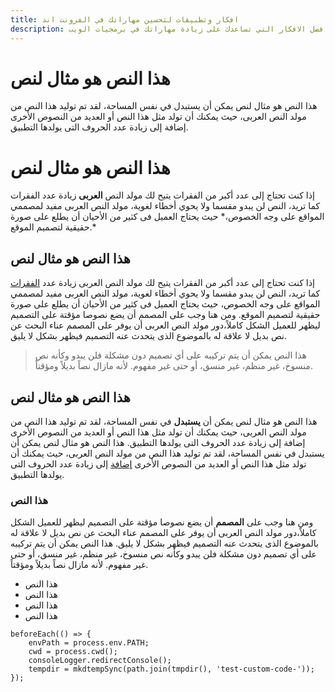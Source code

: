 ```yaml
---
title: افكار وتطبيقات لتحسين مهاراتك في الفرونت اند
description: افضل الافكار التي تساعدك على زيادة مهاراتك في برمجيات الويب
---
```


# هذا النص هو مثال لنص
هذا النص هو مثال لنص يمكن أن يستبدل في نفس المساحة، لقد تم توليد هذا النص من مولد النص العربى، حيث يمكنك أن تولد مثل هذا النص أو العديد من النصوص الأخرى إضافة إلى زيادة عدد الحروف التى يولدها التطبيق.
# هذا النص هو مثال لنص
إذا كنت تحتاج إلى عدد أكبر من الفقرات يتيح لك مولد النص **العربى** زيادة عدد الفقرات كما تريد، النص لن يبدو مقسما ولا يحوي أخطاء لغوية، مولد النص العربى مفيد لمصممي المواقع على وجه الخصوص،* حيث يحتاج العميل فى كثير من الأحيان أن يطلع على صورة حقيقية لتصميم الموقع.*
## هذا النص هو مثال لنص
إذا كنت تحتاج إلى عدد أكبر من الفقرات يتيح لك مولد النص العربى زيادة عدد [الفقرات](#) كما تريد، النص لن يبدو مقسما ولا يحوي أخطاء لغوية، مولد النص العربى مفيد لمصممي المواقع على وجه الخصوص، حيث يحتاج العميل فى كثير من الأحيان أن يطلع على صورة حقيقية لتصميم الموقع.
ومن هنا وجب على المصمم أن يضع نصوصا مؤقتة على التصميم ليظهر للعميل الشكل كاملاً،دور مولد النص العربى أن يوفر على المصمم عناء البحث عن نص بديل لا علاقة له بالموضوع الذى يتحدث عنه التصميم فيظهر بشكل لا يليق.
> هذا النص يمكن أن يتم تركيبه على أي تصميم دون مشكلة فلن يبدو وكأنه نص منسوخ، غير منظم، غير منسق، أو حتى غير مفهوم. لأنه مازال نصاً بديلاً ومؤقتاً.
## هذا النص هو مثال لنص
هذا النص هو مثال لنص يمكن أن **يستبدل** في نفس المساحة، لقد تم توليد هذا النص من مولد النص العربى، حيث يمكنك أن تولد مثل هذا النص أو العديد من النصوص الأخرى إضافة إلى زيادة عدد الحروف التى يولدها التطبيق.
هذا النص هو مثال لنص يمكن أن يستبدل في نفس المساحة، لقد تم توليد هذا النص من مولد النص العربى، حيث يمكنك أن تولد مثل هذا النص أو العديد من النصوص الأخرى [إضافة](#) إلى زيادة عدد الحروف التى يولدها التطبيق.
### هذا النص 
ومن هنا وجب على **المصمم** أن يضع نصوصا مؤقتة على التصميم ليظهر للعميل الشكل كاملاً،دور مولد النص العربى أن يوفر على المصمم عناء البحث عن نص بديل لا علاقة له بالموضوع الذى يتحدث عنه التصميم فيظهر بشكل لا يليق.
هذا النص يمكن أن يتم تركيبه على أي تصميم دون مشكلة فلن يبدو وكأنه نص منسوخ، غير منظم، غير منسق، أو حتى غير مفهوم. لأنه مازال نصاً بديلاً ومؤقتاً.
* هذا النص
* هذا النص
* هذا النص
* هذا النص

```
beforeEach(() => {
    envPath = process.env.PATH;
    cwd = process.cwd();
    consoleLogger.redirectConsole();
    tempdir = mkdtempSync(path.join(tmpdir(), 'test-custom-code-'));
});

```
